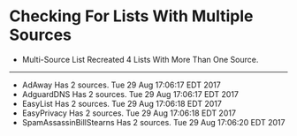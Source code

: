 # Checking For Lists With Multiple Sources

* Multi-Source List Recreated
4 Lists With More Than One Source.
_________________________________________
* AdAway Has 2 sources. Tue 29 Aug 17:06:17 EDT 2017
* AdguardDNS Has 2 sources. Tue 29 Aug 17:06:17 EDT 2017
* EasyList Has 2 sources. Tue 29 Aug 17:06:18 EDT 2017
* EasyPrivacy Has 2 sources. Tue 29 Aug 17:06:18 EDT 2017
* SpamAssassinBillStearns Has 2 sources. Tue 29 Aug 17:06:20 EDT 2017
